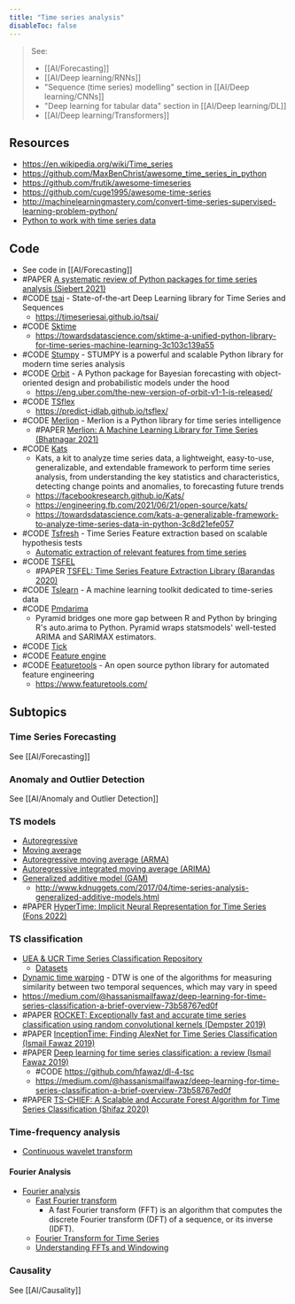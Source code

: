 ```yaml
---
title: "Time series analysis"
disableToc: false 
---
```


> See: 
> - [[AI/Forecasting]]
> - [[AI/Deep learning/RNNs]]
> - "Sequence (time series) modelling" section in [[AI/Deep learning/CNNs]]
> - "Deep learning for tabular data" section in [[AI/Deep learning/DL]]
> - [[AI/Deep learning/Transformers]]

## Resources
- https://en.wikipedia.org/wiki/Time_series
- https://github.com/MaxBenChrist/awesome_time_series_in_python
- https://github.com/frutik/awesome-timeseries
- https://github.com/cuge1995/awesome-time-series
- http://machinelearningmastery.com/convert-time-series-supervised-learning-problem-python/
- [Python to work with time series data](https://github.com/MaxBenChrist/awesome_time_series_in_python)
## Code
- See code in [[AI/Forecasting]]
- #PAPER [A systematic review of Python packages for time series analysis (Siebert 2021)](https://arxiv.org/pdf/2104.07406)            
- #CODE [tsai](https://github.com/timeseriesAI/tsai) - State-of-the-art Deep Learning library for Time Series and Sequences
	- https://timeseriesai.github.io/tsai/
- #CODE [Sktime](https://github.com/alan-turing-institute/sktime)
	- https://towardsdatascience.com/sktime-a-unified-python-library-for-time-series-machine-learning-3c103c139a55
- #CODE [Stumpy](https://github.com/TDAmeritrade/stumpy) - STUMPY is a powerful and scalable Python library for modern time series analysis
- #CODE [Orbit](https://github.com/uber/orbit) - A Python package for Bayesian forecasting with object-oriented design and probabilistic models under the hood
	- https://eng.uber.com/the-new-version-of-orbit-v1-1-is-released/
- #CODE [TSflex](https://github.com/predict-idlab/tsflex)
	- https://predict-idlab.github.io/tsflex/
- #CODE [Merlion](https://github.com/salesforce/merlion) - Merlion is a Python library for time series intelligence
	- #PAPER [Merlion: A Machine Learning Library for Time Series (Bhatnagar 2021)](https://arxiv.org/abs/2109.09265)
- #CODE [Kats](https://github.com/facebookresearch/Kats) 
	- Kats, a kit to analyze time series data, a lightweight, easy-to-use, generalizable, and extendable framework to perform time series analysis, from understanding the key statistics and characteristics, detecting change points and anomalies, to forecasting future trends
	- https://facebookresearch.github.io/Kats/
	- https://engineering.fb.com/2021/06/21/open-source/kats/
	- https://towardsdatascience.com/kats-a-generalizable-framework-to-analyze-time-series-data-in-python-3c8d21efe057
- #CODE [Tsfresh](https://github.com/blue-yonder/tsfresh) - Time Series Feature extraction based on scalable hypothesis tests
	- [Automatic extraction of relevant features from time series](http://tsfresh.readthedocs.io)
- #CODE [TSFEL](https://github.com/fraunhoferportugal/tsfel)
	- #PAPER [TSFEL: Time Series Feature Extraction Library (Barandas 2020)](https://www.sciencedirect.com/science/article/pii/S2352711020300017)
- #CODE [Tslearn](https://github.com/rtavenar/tslearn) - A machine learning toolkit dedicated to time-series data
- #CODE [Pmdarima](https://github.com/alkaline-ml/pmdarima)
	- Pyramid bridges one more gap between R and Python by bringing R's auto.arima to Python. Pyramid wraps statsmodels' well-tested ARIMA and SARIMAX estimators.
- #CODE [Tick](https://github.com/X-DataInitiative/tick)
- #CODE [Feature engine](https://feature-engine.readthedocs.io/en/1.3.x/user_guide/timeseries/index.html)
- #CODE [Featuretools](https://github.com/alteryx/featuretools) - An open source python library for automated feature engineering
	- https://www.featuretools.com/

## Subtopics
### Time Series Forecasting
See [[AI/Forecasting]]

### Anomaly and Outlier Detection
See [[AI/Anomaly and Outlier Detection]]

### TS models
- [Autoregressive](https://en.wikipedia.org/wiki/Autoregressive)
- [Moving average](https://en.wikipedia.org/wiki/Moving_average_model)
- [Autoregressive moving average (ARMA)](https://en.wikipedia.org/wiki/Autoregressive_moving_average)
- [Autoregressive integrated moving average (ARIMA)](https://en.wikipedia.org/wiki/Autoregressive_integrated_moving_average)
- [Generalized additive model (GAM)](https://en.wikipedia.org/wiki/Generalized_additive_model)
	- http://www.kdnuggets.com/2017/04/time-series-analysis-generalized-additive-models.html
- #PAPER [HyperTime: Implicit Neural Representation for Time Series (Fons 2022)](https://arxiv.org/pdf/2208.05836)

### TS classification
- [UEA & UCR Time Series Classification Repository](http://www.timeseriesclassification.com/)
	- [Datasets](http://www.timeseriesclassification.com/dataset.php)
- [Dynamic time warping](https://en.wikipedia.org/wiki/Dynamic_time_warping) - DTW is one of the algorithms for measuring similarity between two temporal sequences, which may vary in speed
- https://medium.com/@hassanismailfawaz/deep-learning-for-time-series-classification-a-brief-overview-73b58767ed0f
- #PAPER [ROCKET: Exceptionally fast and accurate time series classification using random convolutional kernels (Dempster 2019)](https://arxiv.org/abs/1910.13051)
- #PAPER [InceptionTime: Finding AlexNet for Time Series Classification (Ismail Fawaz 2019)](https://arxiv.org/abs/1909.04939)
- #PAPER [Deep learning for time series classification: a review (Ismail Fawaz 2019)](https://arxiv.org/abs/1809.04356)
	- #CODE https://github.com/hfawaz/dl-4-tsc
	- https://medium.com/@hassanismailfawaz/deep-learning-for-time-series-classification-a-brief-overview-73b58767ed0f
- #PAPER [TS-CHIEF: A Scalable and Accurate Forest Algorithm for Time Series Classification (Shifaz 2020)](https://arxiv.org/abs/1906.10329)

### Time-frequency analysis
- [Continuous wavelet transform](https://en.wikipedia.org/wiki/Continuous_wavelet_transform)

#### Fourier Analysis
- [Fourier analysis](https://en.wikipedia.org/wiki/Fourier_analysis)
	- [Fast Fourier transform](https://en.wikipedia.org/wiki/Fast_Fourier_transform)
		- A fast Fourier transform (FFT) is an algorithm that computes the discrete Fourier transform (DFT) of a sequence, or its inverse (IDFT).
	- [Fourier Transform for Time Series](https://towardsdatascience.com/fourier-transform-for-time-series-292eb887b101)
	- [Understanding FFTs and Windowing](https://download.ni.com/evaluation/pxi/Understanding%20FFTs%20and%20Windowing.pdf)

### Causality
See [[AI/Causality]]
  
